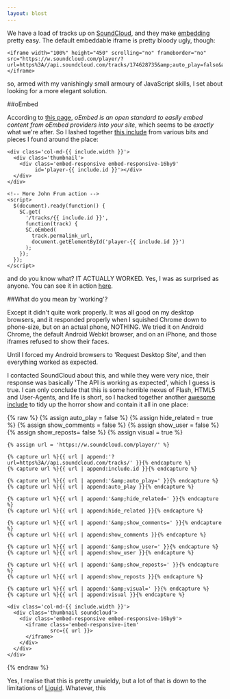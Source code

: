 ```yaml
---
layout: blost
---
```


We have a load of tracks up on [SoundCloud](https://soundcloud.com/rawfunkmaharishi), and they make [embedding](http://rawfunkmaharishi.uk/sounds/) pretty easy. The default embeddable iframe is pretty bloody ugly, though:

    <iframe width="100%" height="450" scrolling="no" frameborder="no" src="https://w.soundcloud.com/player/?url=https%3A//api.soundcloud.com/tracks/174628735&amp;auto_play=false&amp;hide_related=false&amp;show_comments=true&amp;show_user=true&amp;show_reposts=false&amp;visual=true"></iframe>

so, armed with my vanishingly small armoury of JavaScript skills, I set about looking for a more elegant solution.

##oEmbed

According to [this page](https://developers.soundcloud.com/docs/oembed), _oEmbed is an open standard to easily embed content from oEmbed providers into your site_, which seems to be _exactly_ what we're after. So I lashed together [this include](https://github.com/rawfunkmaharishi/rawfunkmaharishi.github.io/blob/master/_includes/oembed-sound.html) from various bits and pieces I found around the place:

    <div class='col-md-{{ include.width }}'>
      <div class='thumbnail'>
        <div class='embed-responsive embed-responsive-16by9'
             id='player-{{ include.id }}'></div>
      </div>
    </div>

    <!-- More John Frum action -->
    <script>
      $(document).ready(function() {
        SC.get(
          '/tracks/{{ include.id }}',
          function(track) {
          SC.oEmbed(
            track.permalink_url,
            document.getElementById('player-{{ include.id }}')
          );
        });
      });
    </script>

and do you know what? IT ACTUALLY WORKED. Yes, I was as surprised as anyone. You can see it in action [here](http://rawfunkmaharishi.uk/oembed-sounds/).

##What do you mean by 'working'?

Except it didn't quite work properly. It was all good on my desktop browsers, and it responded properly when I squished Chrome down to phone-size, but on an actual phone, NOTHING. We tried it on Android Chrome, the default Android Webkit browser, and on an iPhone, and those iframes refused to show their faces.

Until I forced my Android browsers to 'Request Desktop Site', and then everything worked as expected.

I contacted SoundCloud about this, and while they were very nice, their response was basically 'The API is working as expected', which I guess is true. I can only conclude that this is some horrible nexus of Flash, HTML5 and User-Agents, and life is short, so I hacked together another [awesome include](https://github.com/rawfunkmaharishi/rawfunkmaharishi.github.io/blob/master/_includes/sound.html) to tidy up the horror show and contain it all in one place:

{% raw %}
    {% assign auto_play = false %}
    {% assign hide_related = true %}
    {% assign show_comments = false %}
    {% assign show_user = false %}
    {% assign show_reposts= false %}
    {% assign visual = true %}

    {% assign url = 'https://w.soundcloud.com/player/' %}

    {% capture url %}{{ url | append:'?url=https%3A//api.soundcloud.com/tracks/' }}{% endcapture %}
    {% capture url %}{{ url | append:include.id }}{% endcapture %}

    {% capture url %}{{ url | append:'&amp;auto_play=' }}{% endcapture %}
    {% capture url %}{{ url | append:auto_play }}{% endcapture %}

    {% capture url %}{{ url | append:'&amp;hide_related=' }}{% endcapture %}
    {% capture url %}{{ url | append:hide_related }}{% endcapture %}

    {% capture url %}{{ url | append:'&amp;show_comments=' }}{% endcapture %}
    {% capture url %}{{ url | append:show_comments }}{% endcapture %}

    {% capture url %}{{ url | append:'&amp;show_user=' }}{% endcapture %}
    {% capture url %}{{ url | append:show_user }}{% endcapture %}

    {% capture url %}{{ url | append:'&amp;show_reposts=' }}{% endcapture %}
    {% capture url %}{{ url | append:show_reposts }}{% endcapture %}

    {% capture url %}{{ url | append:'&amp;visual=' }}{% endcapture %}
    {% capture url %}{{ url | append:visual }}{% endcapture %}

    <div class='col-md-{{ include.width }}'>
      <div class='thumbnail soundcloud'>
        <div class='embed-responsive embed-responsive-16by9'>
          <iframe class='embed-responsive-item'
                  src={{ url }}>
          </iframe>
        </div>
      </div>
    </div>
{% endraw %}

Yes, I realise that this is pretty unwieldy, but a lot of that is down to the limitations of [Liquid](http://liquidmarkup.org/). Whatever, this 
